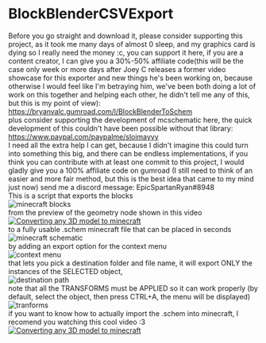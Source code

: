 # BlockBlenderCSVExport

Before you go straight and download it, please consider supporting this project, as it took me many days of almost 0 sleep, and my graphics card is dying so I really need the money :c, you can support it here, if you are a content creator, I can give you a 30%-50% affiliate code(this will be the case only week or more days after Joey C releases a former video showcase for this exporter and new things he's been working on, because otherwise I would feel like I'm betraying him, we've been both doing a lot of work on this together and helping each other, he didn't tell me any of this, but this is my point of view):
<br>
https://bryanvalc.gumroad.com/l/BlockBlenderToSchem
<br>
plus consider supporting the development of mcschematic here, the quick development of this couldn't have been possible without that library: https://www.paypal.com/paypalme/sloimayyy
<br>
I need all the extra help I can get, because I didn't imagine this could turn into something this big, and there can be endless implementations, if you think you can contribute with at least one commit to this project, I would gladly give you a 100% affiliate code on gumroad (I still need to think of an easier and more fair method, but this is the best idea that came to my mind just now) send me a discord message: EpicSpartanRyan#8948
<br>
This is a script that exports the blocks
<br>
![minecraft blocks](https://user-images.githubusercontent.com/71149864/208280021-4e02c8b1-c11b-4573-aeb0-7ffe36de58e7.png)
<br>
from the preview of the geometry node shown in this video
<br>
[![Converting any 3D model to minecraft](https://img.youtube.com/vi/TUw65gz8nOs/0.jpg)](https://www.youtube.com/watch?v=TUw65gz8nOs)
<br>
to a fully usable .schem minecraft file that can be placed in seconds
<br>
![minecraft schematic](https://user-images.githubusercontent.com/71149864/208279992-feb39180-74e3-4496-bea6-35937729ed2d.png)
<br>
by adding an export option for the context menu
<br>
![context menu](https://user-images.githubusercontent.com/71149864/208279949-7c547900-7b79-4833-a59c-e63379200e86.png)
<br>
that lets you pick a destination folder and file name, it will export ONLY the instances of the SELECTED object,
<br>
![destination path](https://user-images.githubusercontent.com/71149864/208279895-2e34ed1e-dab7-4f01-a153-73eac9cac796.png)
<br>
note that all the TRANSFORMS must be APPLIED so it can work properly (by default, select the object, then press CTRL+A, the menu will be displayed)
<br>
![tranforms](https://user-images.githubusercontent.com/71149864/208280116-8658c615-532f-47dc-bf4e-f0c25285a0cf.png)
<br>
if you want to know how to actually import the .schem into minecraft, I recomend you watching this cool video :3
<br>
[![Converting any 3D model to minecraft](https://img.youtube.com/vi/uyFnaz_2T0I/0.jpg)](https://www.youtube.com/watch?v=uyFnaz_2T0I)
